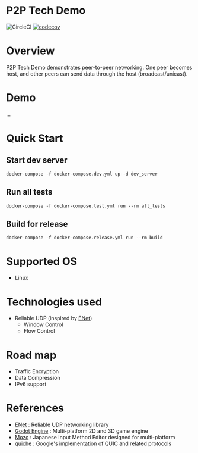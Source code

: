 # P2P Tech Demo

![CircleCI](https://img.shields.io/circleci/build/github/42milez/p2p-techdemo/master?logo=CircleCI&token=d96746bb95c952ba079e569f683d11478f419ebb) [![codecov](https://codecov.io/gh/42milez/p2p-techdemo/branch/master/graph/badge.svg?token=IQG9ZT9JZ4)](https://codecov.io/gh/42milez/p2p-techdemo)

# Overview

P2P Tech Demo demonstrates peer-to-peer networking. One peer becomes host, and other peers can send data through the host (broadcast/unicast).

# Demo

...

# Quick Start

## Start dev server

```
docker-compose -f docker-compose.dev.yml up -d dev_server
```

## Run all tests

```
docker-compose -f docker-compose.test.yml run --rm all_tests
```

## Build for release

```
docker-compose -f docker-compose.release.yml run --rm build
```

# Supported OS

- Linux

# Technologies used

- Reliable UDP (inspired by [ENet](https://github.com/lsalzman/enet))
  - Window Control
  - Flow Control

# Road map

- Traffic Encryption
- Data Compression
- IPv6 support

# References

- [ENet](https://github.com/lsalzman/enet) : Reliable UDP networking library
- [Godot Engine](https://github.com/godotengine/godot) : Multi-platform 2D and 3D game engine
- [Mozc](https://github.com/google/mozc) : Japanese Input Method Editor designed for multi-platform
- [quiche](https://quiche.googlesource.com/quiche/) : Google's implementation of QUIC and related protocols
